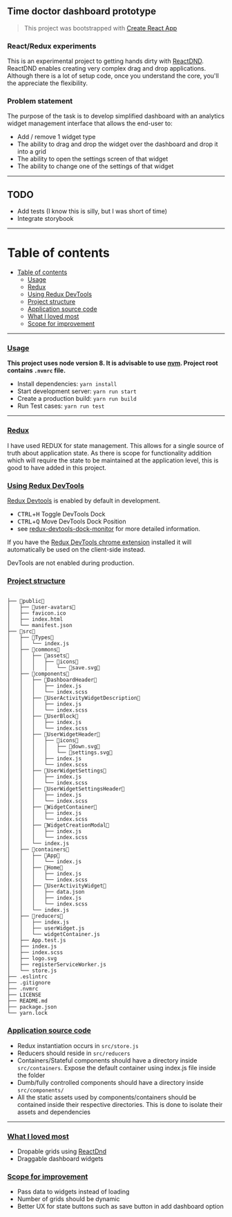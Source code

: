## Time doctor dashboard prototype

> This project was bootstrapped with [Create React App](https://github.com/facebookincubator/create-react-app)

### React/Redux experiments

This is an experimental project to getting hands dirty with [ReactDND](https://github.com/react-dnd/react-dnd).
ReactDND enables creating very complex drag and drop applications. Although there is a lot of setup code, once you understand the
core, you'll the appreciate the flexibility.

### Problem statement
The purpose of the task is to develop simplified dashboard with an analytics widget management interface that
allows the end-user to:
- Add / remove 1 widget type
- The ability to drag and drop the widget over the dashboard and drop it into a grid
- The ability to open the settings screen of that widget
- The ability to change one of the settings of that widget

----

## TODO
- Add tests (I know this is silly, but I was short of time)
- Integrate storybook

----

# Table of contents

- [Table of contents](#table-of-contents)
    - [Usage](#usage)
    - [Redux](#redux)
    - [Using Redux DevTools](#using-redux-devtools)
    - [Project structure](#project-structure)
    - [Application source code](#application-source-code)
    - [What I loved most](#what-i-loved-most)
    - [Scope for improvement](#scope-for-improvement)

---

### [Usage](#usage)

**This project uses node version 8. It is advisable to use [nvm](https://github.com/creationix/nvm). Project root contains `.nvmrc` file.**

- Install dependencies: `yarn install`
- Start development server: `yarn run start`
- Create a production build: `yarn run build`
- Run Test cases: `yarn run test`

---


### [Redux](#redux)

I have used REDUX for state management. This allows for a single source of truth about application state. As there is scope for functionality addition which will require the state to be maintained at the application level, this is good to have added in this project.


### [Using Redux DevTools](#using-dev-tools)

[Redux Devtools](https://github.com/gaearon/redux-devtools) is enabled by default in development.

- <kbd>CTRL</kbd>+<kbd>H</kbd> Toggle DevTools Dock
- <kbd>CTRL</kbd>+<kbd>Q</kbd> Move DevTools Dock Position
- see [redux-devtools-dock-monitor](https://github.com/gaearon/redux-devtools-dock-monitor) for more detailed information.

If you have the
[Redux DevTools chrome extension](https://chrome.google.com/webstore/detail/redux-devtools/lmhkpmbekcpmknklioeibfkpmmfibljd) installed it will automatically be used on the client-side instead.

DevTools are not enabled during production.



### [Project structure](#project-structure)

```

├── public
│   ├── user-avatars
│   ├── favicon.ico
│   ├── index.html
│   └── manifest.json
├── src
│   ├── Types
│   │   └── index.js
│   ├── commons
│   │   ├── assets
│   │   │   ├── icons
│   │   │   │   └── save.svg
│   ├── components
│   │   ├── DashboardHeader
│   │   │   ├── index.js
│   │   │   └── index.scss
│   │   ├── UserActivityWidgetDescription
│   │   │   ├── index.js
│   │   │   └── index.scss
│   │   ├── UserBlock
│   │   │   ├── index.js
│   │   │   └── index.scss
│   │   ├── UserWidgetHeader
│   │   │   ├── icons
│   │   │   │   ├── down.svg
│   │   │   │   └── settings.svg
│   │   │   ├── index.js
│   │   │   └── index.scss
│   │   ├── UserWidgetSettings
│   │   │   ├── index.js
│   │   │   └── index.scss
│   │   ├── UserWidgetSettingsHeader
│   │   │   ├── index.js
│   │   │   └── index.scss
│   │   ├── WidgetContainer
│   │   │   ├── index.js
│   │   │   └── index.scss
│   │   ├── WidgetCreationModal
│   │   │   ├── index.js
│   │   │   └── index.scss
│   │   └── index.js
│   ├── containers
│   │   ├── App
│   │   │   └── index.js
│   │   ├── Home
│   │   │   ├── index.js
│   │   │   └── index.scss
│   │   ├── UserActivityWidget
│   │   │   ├── data.json
│   │   │   ├── index.js
│   │   │   └── index.scss
│   │   └── index.js
│   ├── reducers
│   │   ├── index.js
│   │   ├── userWidget.js
│   │   └── widgetContainer.js
│   ├── App.test.js
│   ├── index.js
│   ├── index.scss
│   ├── logo.svg
│   ├── registerServiceWorker.js
│   └── store.js
├── .eslintrc
├── .gitignore
├── .nvmrc
├── LICENSE
├── README.md
├── package.json
└── yarn.lock
```

### [Application source code](#aps)

- Redux instantiation occurs in `src/store.js`
- Reducers should reside in `src/reducers`
- Containers/Stateful components should have a directory inside `src/containers`. Expose the default container using index.js file inside the folder
- Dumb/fully controlled components should have a directory inside `src/components/`
- All the static assets used by components/containers should be contained inside their respective directories. This is done to isolate their assets and dependencies

---

### [What I loved most](#What-I-loved-most)

- Dropable grids using [ReactDnd](https://github.com/react-dnd/react-dnd)
- Draggable dashboard widgets

### [Scope for improvement](#scope-for-improvement)
- Pass data to widgets instead of loading
- Number of grids should be dynamic
- Better UX for state buttons such as save button in add dashboard option
